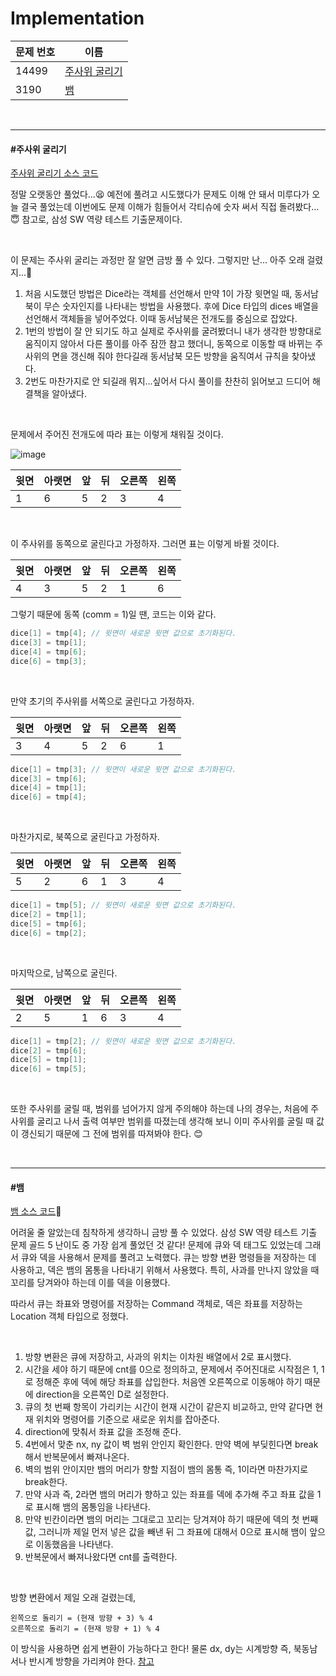 # Implementation

| 문제 번호 | 이름                            |
| --------- | ------------------------------- |
| 14499     | [주사위 굴리기](#주사위-굴리기) |
| 3190      | [뱀](#뱀)                       |

<br>

<hr>

#### #주사위 굴리기

[주사위 굴리기 소스 코드](https://github.com/hjyeon-n/Algorithm_study/blob/master/BOJ/2020.10/Solution_14499.java)

정말 오랫동안 풀었다...😫 예전에 풀려고 시도했다가 문제도 이해 안 돼서 미루다가 오늘 결국 풀었는데 이번에도 문제 이해가 힘들어서 각티슈에 숫자 써서 직접 돌려봤다...😇 참고로, 삼성 SW 역량 테스트 기출문제이다.

<br>

이 문제는 주사위 굴리는 과정만 잘 알면 금방 풀 수 있다. 그렇지만 난... 아주 오래 걸렸지...🤯

1. 처음 시도했던 방법은 Dice라는 객체를 선언해서 만약 1이 가장 윗면일 때, 동서남북이 무슨 숫자인지를 나타내는 방법을 사용했다. 후에 Dice 타입의 dices 배열을 선언해서 객체들을 넣어주었다.  이때 동서남북은 전개도를 중심으로 잡았다.
2. 1번의 방법이 잘 안 되기도 하고 실제로 주사위를 굴려봤더니 내가 생각한 방향대로 움직이지 않아서 다른 풀이를 아주 잠깐 참고 했더니, 동쪽으로 이동할 때 바뀌는 주사위의 면을 갱신해 줘야 한다길래 동서남북 모든 방향을 움직여서 규칙을 찾아냈다.
3. 2번도 마찬가지로 안 되길래 뭐지...싶어서 다시 풀이를 찬찬히 읽어보고 드디어 해결책을 알아냈다.

<br>

문제에서 주어진 전개도에 따라 표는 이렇게 채워질 것이다.

![image](https://user-images.githubusercontent.com/62419307/95010924-f4990800-0667-11eb-8f95-9213cd71f949.png)



| 윗면 | 아랫면 | 앞   | 뒤   | 오른쪽 | 왼쪽 |
| ---- | ------ | ---- | ---- | ------ | ---- |
| 1    | 6      | 5    | 2    | 3      | 4    |

<br>

이 주사위를 동쪽으로 굴린다고 가정하자. 그러면 표는 이렇게 바뀔 것이다.

| 윗면 | 아랫면 | 앞   | 뒤   | 오른쪽 | 왼쪽 |
| ---- | ------ | ---- | ---- | ------ | ---- |
| 4    | 3      | 5    | 2    | 1      | 6    |

그렇기 때문에 동쪽 (comm = 1)일 땐, 코드는 이와 같다.

```java
dice[1] = tmp[4]; // 윗면이 새로운 윗면 값으로 초기화된다.
dice[3] = tmp[1]; 
dice[4] = tmp[6];
dice[6] = tmp[3];
```

<br>

만약 초기의 주사위를 서쪽으로 굴린다고 가정하자.

| 윗면 | 아랫면 | 앞   | 뒤   | 오른쪽 | 왼쪽 |
| ---- | ------ | ---- | ---- | ------ | ---- |
| 3    | 4      | 5    | 2    | 6      | 1    |

```java
dice[1] = tmp[3]; // 윗면이 새로운 윗면 값으로 초기화된다.
dice[3] = tmp[6]; 
dice[4] = tmp[1];
dice[6] = tmp[4];
```

<br>

마찬가지로, 북쪽으로 굴린다고 가정하자.

| 윗면 | 아랫면 | 앞   | 뒤   | 오른쪽 | 왼쪽 |
| ---- | ------ | ---- | ---- | ------ | ---- |
| 5    | 2      | 6    | 1    | 3      | 4    |

```java
dice[1] = tmp[5]; // 윗면이 새로운 윗면 값으로 초기화된다.
dice[2] = tmp[1]; 
dice[5] = tmp[6];
dice[6] = tmp[2];
```

<br>

마지막으로, 남쪽으로 굴린다.

| 윗면 | 아랫면 | 앞   | 뒤   | 오른쪽 | 왼쪽 |
| ---- | ------ | ---- | ---- | ------ | ---- |
| 2    | 5      | 1    | 6    | 3      | 4    |

```java
dice[1] = tmp[2]; // 윗면이 새로운 윗면 값으로 초기화된다.
dice[2] = tmp[6]; 
dice[5] = tmp[1];
dice[6] = tmp[5];
```

<br>

또한 주사위를 굴릴 때, 범위를 넘어가지 않게 주의해야 하는데 나의 경우는, 처음에 주사위를 굴리고 나서 출력 여부만 범위를 따졌는데 생각해 보니 이미 주사위를 굴릴 때 값이 갱신되기 때문에 그 전에 범위를 따져봐야 한다. 😊

<br>

<hr>

#### #뱀

[뱀 소스 코드](https://github.com/hjyeon-n/Algorithm_study/blob/master/BOJ/2020.10/Solution_3190.java)🐍

어려울 줄 알았는데 침착하게 생각하니 금방 풀 수 있었다. 삼성 SW 역량 테스트 기출 문제 골드 5 난이도 중 가장 쉽게 풀었던 것 같다! 문제에 큐와 덱 태그도 있었는데 그래서 큐와 덱을 사용해서 문제를 풀려고 노력했다. 큐는 방향 변환 명령들을 저장하는 데 사용하고, 덱은 뱀의 몸통을 나타내기 위해서 사용했다. 특히, 사과를 만나지 않았을 때 꼬리를 당겨와야 하는데 이를 덱을 이용했다.

따라서 큐는 좌표와 명령어를 저장하는 Command 객체로, 덱은 좌표를 저장하는 Location 객체 타입으로 정했다. 

<br>

1. 방향 변환은 큐에 저장하고, 사과의 위치는 이차원 배열에서 2로 표시했다. 
2. 시간을 세야 하기 때문에 cnt를 0으로 정의하고, 문제에서 주어진대로 시작점은 1, 1로 정해준 후에 덱에 해당 좌표를 삽입한다. 처음엔 오른쪽으로 이동해야 하기 때문에 direction을 오른쪽인 D로 설정한다.
3. 큐의 첫 번째 항목이 가리키는 시간이 현재 시간이 같은지 비교하고, 만약 같다면 현재 위치와 명령어를 기준으로 새로운 위치를 잡아준다.
4. direction에 맞춰서 좌표 값을 조정해 준다.
5. 4번에서 맞춘 nx, ny 값이 벽 범위 안인지 확인한다. 만약 벽에 부딪힌다면 break해서 반복문에서 빠져나온다.
6. 벽의 범위 안이지만 뱀의 머리가 향할 지점이 뱀의 몸통 즉, 1이라면 마찬가지로 break한다.
7. 만약 사과 즉, 2라면 뱀의 머리가 향하고 있는 좌표를 덱에 추가해 주고 좌표 값을 1로 표시해 뱀의 몸통임을 나타낸다.
8. 만약 빈칸이라면 뱀의 머리는 그대로고 꼬리는 당겨져야 하기 때문에 덱의 첫 번째 값, 그러니까 제일 먼저 넣은 값을 빼낸 뒤 그 좌표에 대해서 0으로 표시해 뱀이 앞으로 이동했음을 나타낸다.
9. 반복문에서 빠져나왔다면 cnt를 출력한다.

<br>

방향 변환에서 제일 오래 걸렸는데, 

```
왼쪽으로 돌리기 = (현재 방향 + 3) % 4
오른쪽으로 돌리기 = (현재 방향 + 1) % 4
```

이 방식을 사용하면 쉽게 변환이 가능하다고 한다! 물론 dx, dy는 시계방향 즉, 북동남서나 반시계 방향을 가리켜야 한다. [참고](https://bcp0109.tistory.com/entry/%EB%B0%B1%EC%A4%80-3190%EB%B2%88-%EB%B1%80-Java-Python)
